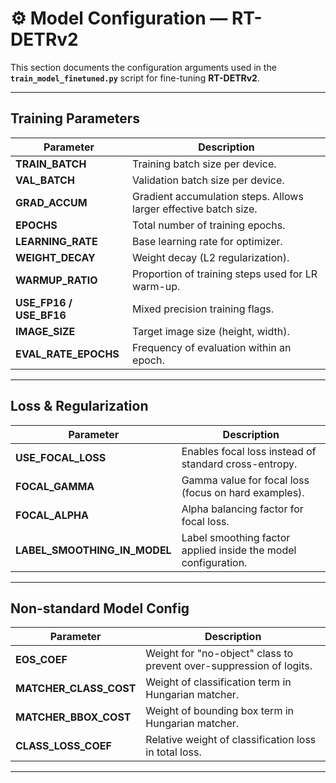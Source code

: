 
# ⚙️ Model Configuration — RT-DETRv2

This section documents the configuration arguments used in the **`train_model_finetuned.py`** script for fine-tuning **RT-DETRv2**.

---

##  Training Parameters

| Parameter               | Description                                                      |
| ----------------------- | ---------------------------------------------------------------- |
| **TRAIN_BATCH**         | Training batch size per device.                                  |
| **VAL_BATCH**           | Validation batch size per device.                                |
| **GRAD_ACCUM**          | Gradient accumulation steps. Allows larger effective batch size. |
| **EPOCHS**              | Total number of training epochs.                                 |
| **LEARNING_RATE**       | Base learning rate for optimizer.                                |
| **WEIGHT_DECAY**        | Weight decay (L2 regularization).                                |
| **WARMUP_RATIO**        | Proportion of training steps used for LR warm-up.                |
| **USE_FP16 / USE_BF16** | Mixed precision training flags.                                  |
| **IMAGE_SIZE**          | Target image size (height, width).                               |
| **EVAL_RATE_EPOCHS**    | Frequency of evaluation within an epoch.                         |

---

## Loss & Regularization

| Parameter                    | Description                                                    |
| ---------------------------- | -------------------------------------------------------------- |
| **USE_FOCAL_LOSS**           | Enables focal loss instead of standard cross-entropy.          |
| **FOCAL_GAMMA**              | Gamma value for focal loss (focus on hard examples).           |
| **FOCAL_ALPHA**              | Alpha balancing factor for focal loss.                         |
| **LABEL_SMOOTHING_IN_MODEL** | Label smoothing factor applied inside the model configuration. |

---

## Non-standard Model Config

| Parameter              | Description                                                         |
| ---------------------- | ------------------------------------------------------------------- |
| **EOS_COEF**           | Weight for "no-object" class to prevent over-suppression of logits. |
| **MATCHER_CLASS_COST** | Weight of classification term in Hungarian matcher.                 |
| **MATCHER_BBOX_COST**  | Weight of bounding box term in Hungarian matcher.                   |
| **CLASS_LOSS_COEF**    | Relative weight of classification loss in total loss.               |

---



